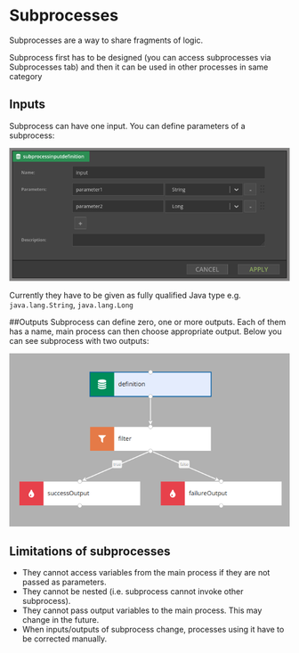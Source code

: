# Subprocesses

Subprocesses are a way to share fragments of logic. 

Subprocess first has to be designed (you can access subprocesses via Subprocesses tab) and then it can be used in other processes in same category

## Inputs
Subprocess can have one input. You can define parameters of a subprocess:

![subprocess input](img/subprocess_input.png)

Currently they have to be given as fully qualified Java type e.g. `java.lang.String`, `java.lang.Long`

##Outputs
Subprocess can define zero, one or more outputs. Each of them has a name, main process can then choose appropriate output. Below you can see subprocess with two outputs:

![subprocess output](img/subprocess_output.png)

## Limitations of subprocesses
- They cannot access variables from the main process if they are not passed as parameters.
- They cannot be nested (i.e. subprocess cannot invoke other subprocess).
- They cannot pass output variables to the main process. This may change in the future.
- When inputs/outputs of subprocess change, processes using it have to be corrected manually.